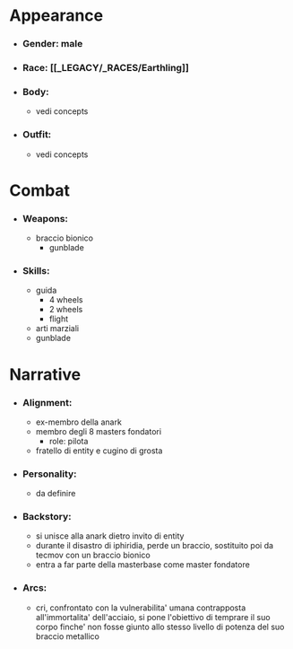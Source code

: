 # Appearance

- ### Gender: male
- ### Race: [[_LEGACY/_RACES/Earthling]]
- ### Body:
	- vedi concepts
- ### Outfit:
	- vedi concepts

# Combat

- ### Weapons:
	- braccio bionico
		- gunblade

- ### Skills:
	- guida
		- 4 wheels
		- 2 wheels
		- flight
	- arti marziali
	- gunblade

# Narrative

- ### Alignment:
	- ex-membro della anark
	- membro degli 8 masters fondatori
		- role: pilota
	- fratello di entity e cugino di grosta
- ### Personality:
	- da definire
- ### Backstory:
	- si unisce alla anark dietro invito di entity
	- durante il disastro di iphiridia, perde un braccio, sostituito poi da tecmov con un braccio bionico
	- entra a far parte della masterbase come master fondatore
- ### Arcs:
	- cri, confrontato con la vulnerabilita' umana contrapposta all'immortalita' dell'acciaio, si pone l'obiettivo di temprare il suo corpo finche' non fosse giunto allo stesso livello di potenza del suo braccio metallico